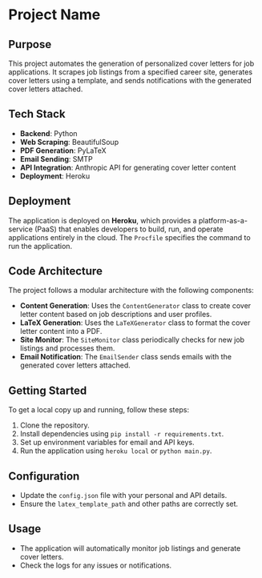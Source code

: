 # Project Name

## Purpose
This project automates the generation of personalized cover letters for job applications. It scrapes job listings from a specified career site, generates cover letters using a template, and sends notifications with the generated cover letters attached.

## Tech Stack
- **Backend**: Python
- **Web Scraping**: BeautifulSoup
- **PDF Generation**: PyLaTeX
- **Email Sending**: SMTP
- **API Integration**: Anthropic API for generating cover letter content
- **Deployment**: Heroku

## Deployment
The application is deployed on **Heroku**, which provides a platform-as-a-service (PaaS) that enables developers to build, run, and operate applications entirely in the cloud. The `Procfile` specifies the command to run the application.

## Code Architecture
The project follows a modular architecture with the following components:
- **Content Generation**: Uses the `ContentGenerator` class to create cover letter content based on job descriptions and user profiles.
- **LaTeX Generation**: Uses the `LaTeXGenerator` class to format the cover letter content into a PDF.
- **Site Monitor**: The `SiteMonitor` class periodically checks for new job listings and processes them.
- **Email Notification**: The `EmailSender` class sends emails with the generated cover letters attached.

## Getting Started
To get a local copy up and running, follow these steps:
1. Clone the repository.
2. Install dependencies using `pip install -r requirements.txt`.
3. Set up environment variables for email and API keys.
4. Run the application using `heroku local` or `python main.py`.

## Configuration
- Update the `config.json` file with your personal and API details.
- Ensure the `latex_template_path` and other paths are correctly set.

## Usage
- The application will automatically monitor job listings and generate cover letters.
- Check the logs for any issues or notifications.

